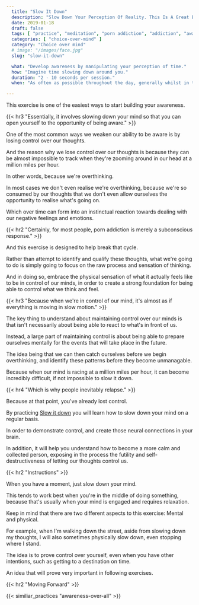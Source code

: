 ```yaml
---
  title: "Slow It Down"
  description: "Slow Down Your Perception Of Reality. This Is A Great Exercise To Teach You To Manually Override What Your Mind Is Doing, And Exert Control Over It."
  date: 2019-01-18
  draft: false
  tags: [ "practice", "meditation", "porn addiction", "addiction", "awareness", "awareness exercises", "perspective", "nofap", "neverfap", "neverfap deluxe" ]
  categories: [ "choice-over-mind" ]
  category: "Choice over mind"
  # image: "/images/face.jpg"
  slug: "slow-it-down"

  what: "Develop awareness by manipulating your perception of time."
  how: "Imagine time slowing down around you."
  duration: "2 - 10 seconds per session."
  when: "As often as possible throughout the day, generally whilst in the middle of doing something."

---
```


<!-- VERY HAPPY WITH EDIT -->

This exercise is one of the easiest ways to start building your awareness. 


{{< hr3 "Essentially, it involves slowing down your mind so that you can open yourself to the opportunity of being aware." >}}


One of the most common ways we weaken our ability to be aware is by losing control over our thoughts.

And the reason why we lose control over our thoughts is because they can be almost impossible to track when they're zooming around in our head at a million miles per hour.

In other words, because we're overthinking.

In most cases we don't even realise we're overthinking, because we're so consumed by our thoughts that we don't even allow ourselves the opportunity to realise what's going on.

Which over time can form into an instinctual reaction towards dealing with our negative feelings and emotions.


{{< hr2 "Certainly, for most people, porn addiction is merely a subconscious response." >}}


And this exercise is designed to help break that cycle.

Rather than attempt to identify and qualify these thoughts, what we're going to do is simply going to focus on the raw process and sensation of thinking.

And in doing so, embrace the physical sensation of what it actually feels like to be in control of our minds, in order to create a strong foundation for being able to control what we think and feel. 


{{< hr3 "Because when we're in control of our mind, it's almost as if everything is moving in slow motion." >}}


The key thing to understand about maintaining control over our minds is that isn't necessarily about being able to react to what's in front of us. 

Instead, a large part of maintaining control is about being able to prepare ourselves mentally for the events that will take place in the future. 

The idea being that we can then catch ourselves before we begin overthinking, and identify these patterns before they become unmanagable.

Because when our mind is racing at a million miles per hour, it can become incredibly difficult, if not impossible to slow it down.


{{< hr4 "Which is why people inevitably relapse." >}}


Because at that point, you've already lost control. 

By practicing <u>Slow it down</u> you will learn how to slow down your mind on a regular basis. 

In order to demonstrate control, and create those neural connections in your brain.

In addition, it will help you understand how to become a more calm and collected person, exposing in the process the futility and self-destructiveness of letting our thoughts control us.


{{< hr2 "Instructions" >}}


When you have a moment, just slow down your mind. 

This tends to work best when you're in the middle of doing something, because that's usually when your mind is engaged and requires relaxation. 

Keep in mind that there are two different aspects to this exercise: 
Mental and physical.

For example, when I'm walking down the street, aside from slowing down my thoughts, I will also sometimes physically slow down, even stopping where I stand.

The idea is to prove control over yourself, even when you have other intentions, such as getting to a destination on time. 

An idea that will prove very important in following exercises.

{{< hr2 "Moving Forward" >}}

 

{{< similiar_practices "awareness-over-all" >}}

<!-- 
{{< hr2 "Additional Resources" >}}  -->

<!-- maybe link to other  -->

